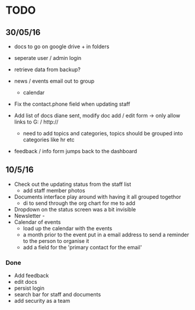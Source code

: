 # TODO

## 30/05/16
* docs to go on google drive + in folders
* seperate user / admin login
* retrieve data from backup?
* news / events email out to group
  - calendar

* Fix the contact.phone field when updating staff

* Add list of docs diane sent, modify doc add / edit form -> only allow links to G: / http://
  - need to add topics and categories, topics should be grouped into categories like hr etc
* feedback / info form jumps back to the dashboard

## 10/5/16
* Check out the updating status from the staff list
  - add staff member photos
* Documents interface play around with having it all grouped togethor
  - di to send through the org chart for me to add
* Dropdown on the status screen was a bit invisible
* Newsletter -
* Calendar of events
  - load up the calendar with the events
  - a month prior to the event put in a email address to send a reminder to the person to organise it
  - add a field for the 'primary contact for the email'

### Done
* Add feedback
* edit docs
* persist login
* search bar for staff and documents
* add security as a team
